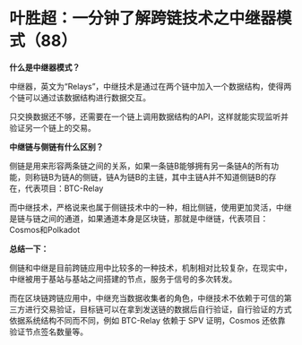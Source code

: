 # 叶胜超：一分钟了解跨链技术之中继器模式（88）

**什么是中继器模式？**



中继器，英文为“Relays”，中继技术是通过在两个链中加入一个数据结构，使得两个链可以通过该数据结构进行数据交互。



只交换数据还不够，还需要在一个链上调用数据结构的API，这样就能实现监听并验证另一个链上的交易。



**中继链与侧链有什么区别？**



侧链是用来形容两条链之间的关系，如果一条链B能够拥有另一条链A的所有功能，则称链B为链A的侧链，链A为链B的主链，其中主链A并不知道侧链B的存在，代表项目：BTC-Relay



而中继技术，严格说来也属于侧链技术中的一种，相比侧链，使用更加灵活，中继是链与链之间的通道，如果通道本身是区块链，那就是中继链，代表项目：Cosmos和Polkadot



**总结一下：**



侧链和中继是目前跨链应用中比较多的一种技术，机制相对比较复杂，在现实中，中继被用于基站与基站之间搭建的节点，服务于信号的多次转发。



而在区块链跨链应用中，中继充当数据收集者的角色，中继技术不依赖于可信的第三方进行交易验证，目标链可以在拿到发送链的数据后自行验证，自行验证的方式依据系统结构不同而不同，例如 BTC-Relay 依赖于 SPV 证明，Cosmos 还依靠验证节点签名数量等。

